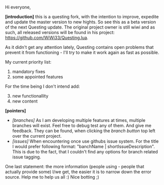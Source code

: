 Hi everyone,

**[introduction]**
this is a questing fork, with the intention to improve, expedite and update the master version to new hights.
So see this as a beta version of the next Questing update. The original project owner is still wiwi and as such,
all released versions will be found in his project: https://github.com/WiWi33/Questing.lua.

As it didn't get any attention lately, Questing contains open problems that prevent it from functioning - I'll
try to make it work again as fast as possible.

My current priority list:
1. mandatory fixes
2. some appointed features

For the time being I don't intend add:

3. new functionallity
4. new content

**[pointers]**
- _[branches]_ As I am developing multiple features at times, multiple branches will exist. Feel free to
debug test any of them. And give me feedback. They can be found, when clicking the *branch button* top left
over the current project.
- _[issues]_ When encountering once use githubs issue system. For the title I would prefer following format:
"banchName | shortIssueDescription". This is due to the fact, that I couldn't find any options for branch
related issue tagging.

One last statement: the more information (people using - people that actually provide some) I/we get, the
easier it is to narrow down the error source. Help me to help us all :)
Nice botting ;)